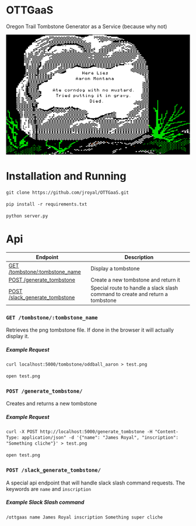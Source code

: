 # OTTGaaS

Oregon Trail Tombstone Generator as a Service (because why not)

![example](created_tombstones/oddball_aaron.png)

# Installation and Running

```
git clone https://github.com/jroyal/OTTGaaS.git

pip install -r requirements.txt

python server.py
```

# Api

| Endpoint | Description |
| ---- | --------------- |
| [GET /tombstone/:tombstone_name](#get-tombstonetombstone_name) | Display a tombstone |
| [POST /generate_tombstone](#post-generate_tombstone) | Create a new tombstone and return it |
| [POST /slack_generate_tombstone](#post-slac_generate_tombstone) | Special route to handle a slack slash command to create and return a tombstone |

### `GET /tombstone/:tombstone_name`

Retrieves the png tombstone file. If done in the browser it will actually display it.

##### Example Request

```
curl localhost:5000/tombstone/oddball_aaron > test.png

open test.png
```

### `POST /generate_tombstone/`

Creates and returns a new tombstone

##### Example Request

```
curl -X POST http://localhost:5000/generate_tombstone -H "Content-Type: application/json" -d '{"name": "James Royal", "inscription": "Something cliche"}' > test.png

open test.png
```

### `POST /slack_generate_tombstone/`

A special api endpoint that will handle slack slash command requests. The keywords are `name` and `inscription`

##### Example Slack Slash command

```
/ottgaas name James Royal inscription Something super cliche
```

